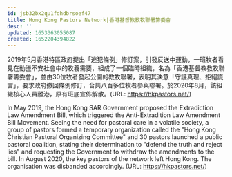```yaml
---
id: jsb32bx2qu1fdhdbrsoef47
title: Hong Kong Pastors Network|香港基督教教牧聯署籌委會
desc: ''
updated: 1653363055087
created: 1652204394822
---
```


2019年5月香港特區政府提出「逃犯條例」修訂案，引發反送中運動，一班牧者看見在動盪不安社會中的牧養需要，組成了一個臨時組織，名為「香港基督教教牧聯署籌委會」，並由30位牧者發起公開的教牧聯署，表明其決意「守護真理、拒絕謊言」，要求政府撤回條例修訂，合共八百多位牧者參與聯署。於2020年8月，該組織核心人員離港，原有班底宣佈解散。(URL: https://hkpastors.net/)

In May 2019, the Hong Kong SAR Government proposed the Extradiction Law Amendment Bill, which triggered the Anti-Extradition Law Amendment Bill Movement. Seeing the need for pastoral care in a volatile society, a group of pastors formed a temporary organization called the "Hong Kong Christian Pastoral Organizing Committee" and 30 pastors launched a public pastoral coalition, stating their determination to "defend the truth and reject lies" and requesting the Government to withdraw the amendments to the bill. In August 2020, the key pastors of the network left Hong Kong. The organisation was disbanded accordingly. (URL: https://hkpastors.net/)
